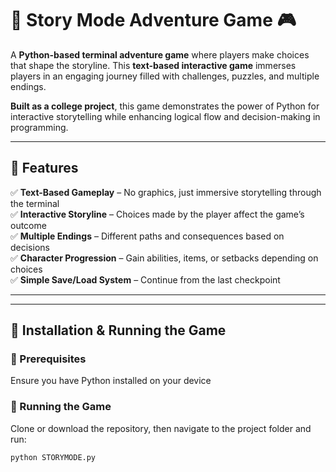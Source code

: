# 🏹 Story Mode Adventure Game 🎮  

A **Python-based terminal adventure game** where players make choices that shape the storyline. This **text-based interactive game** immerses players in an engaging journey filled with challenges, puzzles, and multiple endings.  

**Built as a college project**, this game demonstrates the power of Python for interactive storytelling while enhancing logical flow and decision-making in programming.  

---

## 📌 Features  
✅ **Text-Based Gameplay** – No graphics, just immersive storytelling through the terminal  
✅ **Interactive Storyline** – Choices made by the player affect the game’s outcome  
✅ **Multiple Endings** – Different paths and consequences based on decisions  
✅ **Character Progression** – Gain abilities, items, or setbacks depending on choices  
✅ **Simple Save/Load System** – Continue from the last checkpoint  

---

---

## 🔧 Installation & Running the Game  

### 🔹 Prerequisites  
Ensure you have Python installed on your device

### 🔹 Running the Game  
Clone or download the repository, then navigate to the project folder and run:  
```bash
python STORYMODE.py